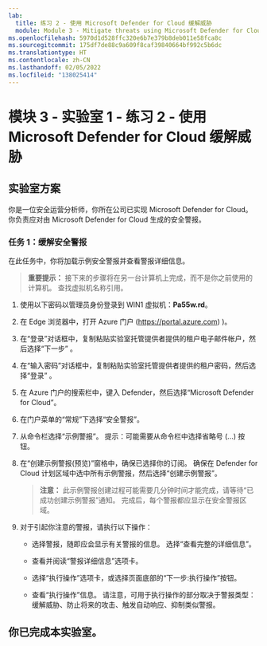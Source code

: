 ```yaml
---
lab:
  title: 练习 2 - 使用 Microsoft Defender for Cloud 缓解威胁
  module: Module 3 - Mitigate threats using Microsoft Defender for Cloud
ms.openlocfilehash: 5970d1d528ffc320e6b7e379b8deb011e58fca8c
ms.sourcegitcommit: 175df7de88c9a609f8caf39840664bf992c5b6dc
ms.translationtype: HT
ms.contentlocale: zh-CN
ms.lasthandoff: 02/05/2022
ms.locfileid: "138025414"
---
```

# <a name="module-3---lab-1---exercise-2---mitigate-threats-using-microsoft-defender-for-cloud"></a>模块 3 - 实验室 1 - 练习 2 - 使用 Microsoft Defender for Cloud 缓解威胁

## <a name="lab-scenario"></a>实验室方案

你是一位安全运营分析师，你所在公司已实现 Microsoft Defender for Cloud。 你负责应对由 Microsoft Defender for Cloud 生成的安全警报。


### <a name="task-1-mitigate-security-alerts"></a>任务 1：缓解安全警报

在此任务中，你将加载示例安全警报并查看警报详细信息。

>**重要提示：** 接下来的步骤将在另一台计算机上完成，而不是你之前使用的计算机。 查找虚拟机名称引用。

1. 使用以下密码以管理员身份登录到 WIN1 虚拟机：**Pa55w.rd**。  

1. 在 Edge 浏览器中，打开 Azure 门户 (https://portal.azure.com) )。

1. 在“登录”对话框中，复制粘贴实验室托管提供者提供的租户电子邮件帐户，然后选择“下一步”  。

1. 在“输入密码”对话框中，复制粘贴实验室托管提供者提供的租户密码，然后选择“登录”  。

1. 在 Azure 门户的搜索栏中，键入 Defender，然后选择“Microsoft Defender for Cloud”。

1. 在门户菜单的“常规”下选择“安全警报”。

1. 从命令栏选择“示例警报”。 提示：可能需要从命令栏中选择省略号 (...) 按钮。

1. 在“创建示例警报(预览)”窗格中，确保已选择你的订阅。 确保在 Defender for Cloud 计划区域中选中所有示例警报，然后选择“创建示例警报”。  

    >**注意：** 此示例警报创建过程可能需要几分钟时间才能完成，请等待“已成功创建示例警报”通知。 完成后，每个警报都应显示在安全警报区域。

1. 对于引起你注意的警报，请执行以下操作：

    - 选择警报，随即应会显示有关警报的信息。 选择“查看完整的详细信息”。

    - 查看并阅读“警报详细信息”选项卡。

    - 选择“执行操作”选项卡，或选择页面底部的“下一步:执行操作”按钮。

    - 查看“执行操作”信息。 请注意，可用于执行操作的部分取决于警报类型：缓解威胁、防止将来的攻击、触发自动响应、抑制类似警报。

## <a name="you-have-completed-the-lab"></a>你已完成本实验室。
